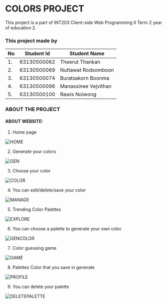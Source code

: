 # COLORS PROJECT 

This project is a part of INT203 Client-side Web Programming II Term 2 year of education 2.

### This project made by

| No  | Student Id  | Student Name         |
| --- | ----------- | ------------------   |
| 1.  | 63130500062 | Theerut Thankan      |
| 2.  | 63130500069 | Nuttawat Rodsomboon  |
| 3.  | 63130500074 | Buratsakorn Boonma   |
| 4.  | 63130500096 | Manassinee Vejvithan |
| 5.  | 63130500100 | Rawis Noiwong        |

### ABOUT THE PROJECT
#### ABOUT WEBSITE:
1. Home page

![HOME](https://github.com/bewburats/sec-2-group-4-colorer/blob/main/images/home.png?raw=true)

2. Generate your colors

![GEN](https://github.com/bewburats/sec-2-group-4-colorer/blob/main/images/genhome.png?raw=true)

3. Choose your color

![COLOR](https://github.com/bewburats/sec-2-group-4-colorer/blob/main/images/color.png?raw=true)

4. You can edit/delete/save your color

![MANAGE](https://github.com/bewburats/sec-2-group-4-colorer/blob/main/images/generate.png?raw=true)

5. Trending Color Palettes

![EXPLORE](https://github.com/bewburats/sec-2-group-4-colorer/blob/main/images/explorehome.png?raw=true)

6. You can choose a palette to generate your own color

![GENCOLOR](https://github.com/bewburats/sec-2-group-4-colorer/blob/main/images/gencolor.png?raw=true)

7. Color guessing game

![GAME](https://github.com/bewburats/sec-2-group-4-colorer/blob/main/images/gamehome.png?raw=true)

8. Palettes Color that you save in generate

![PROFILE](https://github.com/bewburats/sec-2-group-4-colorer/blob/main/images/profilehome.png?raw=true)

9. You can delete your palette

![DELETEPALETTE](https://github.com/bewburats/sec-2-group-4-colorer/blob/main/images/deleteprofile.png?raw=true)